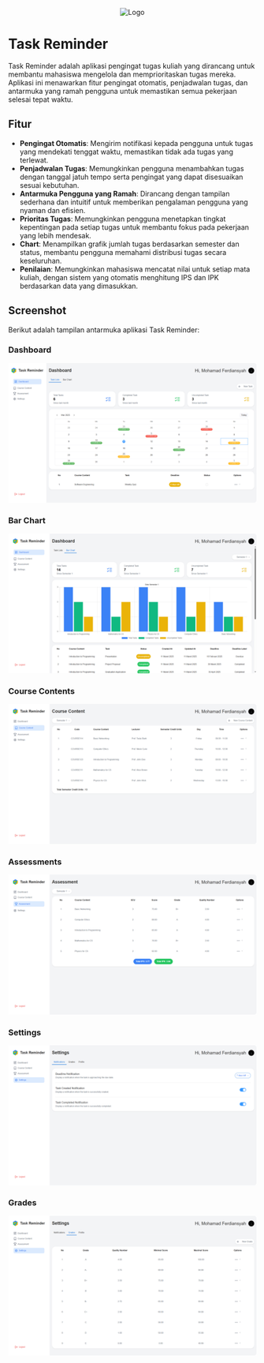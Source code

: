 <p align="center">
  <img src="https://i.imgur.com/HKm1Q6q.png" alt="Logo" width="150">
</p>

# Task Reminder

Task Reminder adalah aplikasi pengingat tugas kuliah yang dirancang untuk membantu mahasiswa mengelola dan memprioritaskan tugas mereka. Aplikasi ini menawarkan fitur pengingat otomatis, penjadwalan tugas, dan antarmuka yang ramah pengguna untuk memastikan semua pekerjaan selesai tepat waktu.

## Fitur

- **Pengingat Otomatis**: Mengirim notifikasi kepada pengguna untuk tugas yang mendekati tenggat waktu, memastikan tidak ada tugas yang terlewat.
- **Penjadwalan Tugas**: Memungkinkan pengguna menambahkan tugas dengan tanggal jatuh tempo serta pengingat yang dapat disesuaikan sesuai kebutuhan.
- **Antarmuka Pengguna yang Ramah**: Dirancang dengan tampilan sederhana dan intuitif untuk memberikan pengalaman pengguna yang nyaman dan efisien.
- **Prioritas Tugas**: Memungkinkan pengguna menetapkan tingkat kepentingan pada setiap tugas untuk membantu fokus pada pekerjaan yang lebih mendesak.
- **Chart**: Menampilkan grafik jumlah tugas berdasarkan semester dan status, membantu pengguna memahami distribusi tugas secara keseluruhan.
- **Penilaian**: Memungkinkan mahasiswa mencatat nilai untuk setiap mata kuliah, dengan sistem yang otomatis menghitung IPS dan IPK berdasarkan data yang dimasukkan.

## Screenshot

Berikut adalah tampilan antarmuka aplikasi Task Reminder:

### Dashboard
![Task Reminder Dashboard Screenshot](./screen/dashboard.png)

### Bar Chart
![Task Reminder Bar Chart Screenshot](./screen/bar-chart.png)

### Course Contents
![Task Reminder Course Contents Screenshot](./screen/course-contents.png)

### Assessments
![Task Reminder  Screenshot](./screen/assessments.png)

### Settings
![Task Reminder Settings Screenshot](./screen/settings.png)

### Grades
![Task Reminder Grades Screenshot](./screen/grades.png)
